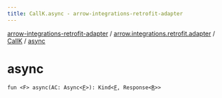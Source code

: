```yaml
---
title: CallK.async - arrow-integrations-retrofit-adapter
---
```


[arrow-integrations-retrofit-adapter](../../index.html) / [arrow.integrations.retrofit.adapter](../index.html) / [CallK](index.html) / [async](./async.html)

# async

`fun <F> async(AC: Async<`[`F`](async.html#F)`>): Kind<`[`F`](async.html#F)`, Response<`[`R`](index.html#R)`>>`